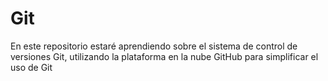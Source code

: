 # Git
En este repositorio estaré aprendiendo sobre el sistema de control de versiones Git, utilizando la plataforma en la nube GitHub para simplificar el uso de Git
